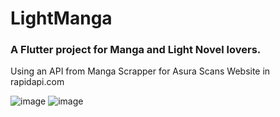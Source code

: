# LightManga

### A Flutter project for Manga and Light Novel lovers. <br>
Using an API from Manga Scrapper for Asura Scans Website in rapidapi.com

![image](https://user-images.githubusercontent.com/81351757/153890001-a81fee70-03ba-4b51-af52-8ff3d647134d.png)
![image](https://user-images.githubusercontent.com/81351757/153890039-7622cfe7-ced0-4ef6-ac9f-a82d5c3dfe21.png)


